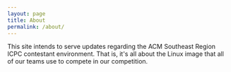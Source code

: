 ```yaml
---
layout: page
title: About
permalink: /about/
---
```


This site intends to serve updates regarding the ACM Southeast Region ICPC contestant
environment. That is, it's all about the Linux image that all of our teams use
to compete in our competition.
